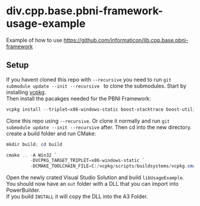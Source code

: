 # div.cpp.base.pbni-framework-usage-example
Example of how to use https://github.com/informaticon/lib.cpp.base.pbni-framework

## Setup
If you havent cloned this repo with `--recursive` you need to run `git submodule update --init --recursive ` to clone the submodules.
Start by installing [vcpkg](https://vcpkg.io/en/getting-started.html).\
Then install the pacakges needed for the PBNI Framework:
```ps1
vcpkg install --triplet=x86-windows-static boost-stacktrace boost-utility boost-multiprecision
```

Clone this repo using ``--recursive``. Or clone it normally and run ``git submodule update --init --recursive`` after. Then cd into the new directory. create a build folder and run CMake:
```ps1
mkdir build; cd build

cmake .. -A Win32 `
         -DVCPKG_TARGET_TRIPLET=x86-windows-static `
         -DCMAKE_TOOLCHAIN_FILE=C:/vcpkg/scripts/buildsystems/vcpkg.cmake
```

Open the newly crated Visual Studio Solution and build `libUsageExample`. You should now have an `out` folder with a DLL that you can import into PowerBuilder.\
If you build `INSTALL` it will copy the DLL into the A3 Folder.
